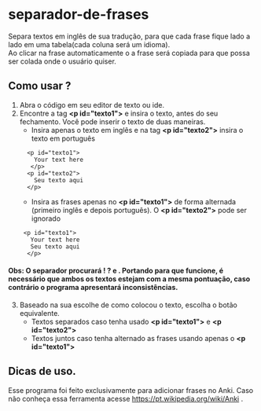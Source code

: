 # separador-de-frases
Separa textos em inglês de sua tradução, para que cada frase fique lado a lado em uma tabela(cada coluna será um idioma).  
Ao clicar na frase automaticamente o a frase será copiada para que possa ser colada onde o usuário quiser.

## Como usar ?
1. Abra o código em seu editor de texto ou ide.
2. Encontre a tag **\<p id="texto1"\>** e insira o texto, antes do seu fechamento. Você pode inserir o texto de duas maneiras.
    * Insira apenas o texto em inglês e na tag **\<p id="texto2"\>** insira o texto em português
    ```
      <p id="texto1">
        Your text here
	   </p>
      <p id="texto2">	
        Seu texto aqui
	  </p>
    ```
    * Insira as frases apenas no **\<p id="texto1"\>** de forma alternada (primeiro inglês e depois português). O **\<p id="texto2"\>** pode ser ignorado
     ```
      <p id="texto1">
        Your text here
        Seu texto aqui
	   </p>

    ```
#### Obs: O separador procurará ! ? e . Portando para que funcione, é necessário que ambos os textos estejam com a mesma pontuação, caso contrário o programa apresentará inconsistências.
3. Baseado na sua escolhe de como colocou o texto,  escolha o botão equivalente. 
    * Textos separados caso tenha usado **\<p id="texto1"\>** e **\<p id="texto2"\>**
    * Textos juntos caso tenha alternado as frases usando apenas o **\<p id="texto1"\>**

## Dicas de uso.
Esse programa foi feito exclusivamente para adicionar frases no Anki. Caso não conheça essa ferramenta acesse https://pt.wikipedia.org/wiki/Anki .
